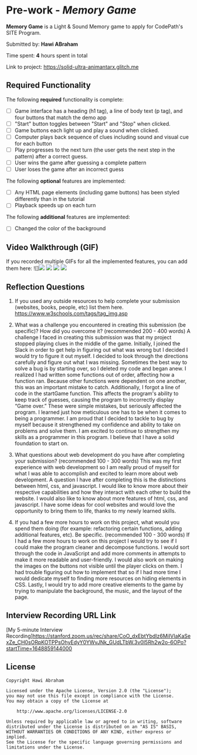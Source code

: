 # Pre-work - *Memory Game*

**Memory Game** is a Light & Sound Memory game to apply for CodePath's SITE Program. 

Submitted by: **Hawi ABraham**

Time spent: **4** hours spent in total

Link to project: https://solid-ultra-animantarx.glitch.me 

## Required Functionality

The following **required** functionality is complete:

* [ ] Game interface has a heading (h1 tag), a line of body text (p tag), and four buttons that match the demo app
* [ ] "Start" button toggles between "Start" and "Stop" when clicked. 
* [ ] Game buttons each light up and play a sound when clicked. 
* [ ] Computer plays back sequence of clues including sound and visual cue for each button
* [ ] Play progresses to the next turn (the user gets the next step in the pattern) after a correct guess. 
* [ ] User wins the game after guessing a complete pattern
* [ ] User loses the game after an incorrect guess

The following **optional** features are implemented:

* [ ] Any HTML page elements (including game buttons) has been styled differently than in the tutorial
* [ ] Playback speeds up on each turn

The following **additional** features are implemented:

- [ ] Changed the color of the background

## Video Walkthrough (GIF)

If you recorded multiple GIFs for all the implemented features, you can add them here:
![]![](https://i.imgur.com/0o0xN8L.gif)
![](gif2-link-here)
![](gif3-link-here)
![](gif4-link-here)

## Reflection Questions
1. If you used any outside resources to help complete your submission (websites, books, people, etc) list them here. 
https://www.w3schools.com/tags/tag_img.asp

2. What was a challenge you encountered in creating this submission (be specific)? How did you overcome it? (recommended 200 - 400 words) 
A challenge I faced in creating this submission was that my project stopped playing clues in the middle of the game. Initially, I joined the Slack in order to get help in figuring out what was wrong but I decided I would try to figure it out myself. I decided to look through the directions carefully and figure out what I was missing. Sometimes the best way to solve a bug is by starting over, so I deleted my code and began anew. I realized I had written some functions out of order, affecting how a function ran. Because other functions were dependent on one another, this was an important mistake to catch. Additionally, I forgot a line of code in the startGame function. This affects the program's ability to keep track of guesses, causing the program to incorrectly display “Game over.” These were simple mistakes, but seriously affected the program. I learned just how meticulous one has to be when it comes to being a programmer. I am proud that I decided to tackle to bug by myself because it strengthened my confidence and ability to take on problems and solve them. I am excited to continue to strengthen my skills as a programmer in this program. I believe that I have a solid foundation to start on.

3. What questions about web development do you have after completing your submission? (recommended 100 - 300 words) 
This was my first experience with web development so I am really proud of myself for what I was able to accomplish and excited to learn more about web development. A question I have after completing this is the distinctions between html, css, and javascript. I would like to know more about their respective capabilities and how they interact with each other to build the website. I would also like to know about more features of html, css, and javascript. I have some ideas for cool websites and would love the opportunity to bring them to life, thanks to my newly learned skills. 

4. If you had a few more hours to work on this project, what would you spend them doing (for example: refactoring certain functions, adding additional features, etc). Be specific. (recommended 100 - 300 words) 
If I had a few more hours to work on this project I would try to see if I could make the program cleaner and decompose functions. I would sort through the code in JavaScript and add more comments in attempts to make it more readable and user-friendly. I would also work on making the images on the buttons not visible until the player clicks on them. I had trouble figuring out how to implement that so if I had more time I would dedicate myself to finding more resources on hiding elements in CSS. Lastly, I would try to add more creative elements to the game by trying to manipulate the background, the music, and the layout of the page.



## Interview Recording URL Link

[My 5-minute Interview Recording]https://stanford.zoom.us/rec/share/CoO_dxEbtYbdIz6MiIVIaKaSexZe_CH0sORpKOTPPsOhyEdyY0YWvJNk_GUdLTbW.3v0I5Rh2w2o-6OPo?startTime=1648859144000


## License

    Copyright Hawi Abraham

    Licensed under the Apache License, Version 2.0 (the "License");
    you may not use this file except in compliance with the License.
    You may obtain a copy of the License at

        http://www.apache.org/licenses/LICENSE-2.0

    Unless required by applicable law or agreed to in writing, software
    distributed under the License is distributed on an "AS IS" BASIS,
    WITHOUT WARRANTIES OR CONDITIONS OF ANY KIND, either express or implied.
    See the License for the specific language governing permissions and
    limitations under the License.


